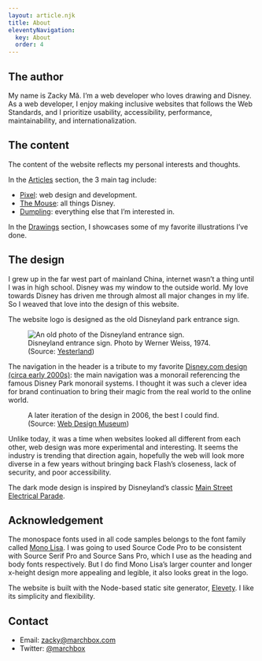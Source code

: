 ```yaml
---
layout: article.njk
title: About
eleventyNavigation:
  key: About
  order: 4
---
```


## The author

My name is Zacky Mǎ. I’m a web developer who loves drawing and Disney. As a web developer, I enjoy making inclusive websites that follows the Web Standards, and I prioritize usability, accessibility, performance, maintainability, and internationalization.


## The content

The content of the website reflects my personal interests and thoughts.

In the [Articles]({{'/articles'|url}}) section, the 3 main tag include:

- [Pixel]({{'/articles/tag/pixel'|url}}): web design and development.
- [The Mouse]({{'/articles/tag/mouse'|url}}): all things Disney.
- [Dumpling]({{'/articles/tag/dumpling'|url}}): everything else that I’m interested in.

In the [Drawings]({{'/drawings'|url}}) section, I showcases some of my favorite illustrations I’ve done.


## The design

I grew up in the far west part of mainland China, internet wasn’t a thing until I was in high school. Disney was my window to the outside world. My love towards Disney has driven me through almost all major changes in my life. So I weaved that love into the design of this website.

The website logo is designed as the old Disneyland park entrance sign.

<figure>
  <img src="{{'./disneyland-sign.jpg'|url}}" alt="An old photo of the Disneyland entrance sign.">
  <figcaption>
    Disneyland entrance sign. Photo by Werner Weiss, 1974.
    (Source: <a href="https://www.yesterland.com/disneylandsign.html">Yesterland</a>)
  </figcaption>
</figure>

The navigation in the header is a tribute to my favorite [Disney.com design (circa early 2000s)](https://www.webdesignmuseum.org/gallery/disney-2001 "Link to Web Design Museum"): the main navigation was a monorail referencing the famous Disney Park monorail systems. I thought it was such a clever idea for brand continuation to bring their magic from the real world to the online world.

<figure>
  <img src="{{'disneycom-2001.jpg'|url}}" alt="">
  <figcaption>
    A later iteration of the design in 2006, the best I could find.
    (Source: <a href="https://www.webdesignmuseum.org/gallery/disney-2001">Web Design Museum</a>)
  </figcaption>
</figure>

Unlike today, it was a time when websites looked all different from each other, web design was more experimental and interesting. It seems the industry is trending that direction again, hopefully the web will look more diverse in a few years without bringing back Flash’s closeness, lack of security, and poor accessibility.

The dark mode design is inspired by Disneyland’s classic [Main Street Electrical Parade](https://en.wikipedia.org/wiki/Main_Street_Electrical_Parade).


## Acknowledgement

The monospace fonts used in all code samples belongs to the font family called [Mono Lisa](https://monolisa.dev). I was going to used Source Code Pro to be consistent with Source Serif Pro and Source Sans Pro, which I use as the heading and body fonts respectively. But I do find Mono Lisa’s larger counter and longer x-height design more appealing and legible, it also looks great in the logo.

The website is built with the Node-based static site generator, [Elevety](https://11ty.dev). I like its simplicity and flexibility.


## Contact

- Email: <zacky@marchbox.com>
- Twitter: [@marchbox](https://twitter.com/marchbox)
